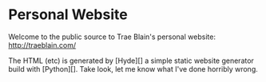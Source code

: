 Personal Website
================

Welcome to the public source to Trae Blain's personal website: <http://traeblain.com/> 

The HTML (etc) is generated by [Hyde][] a simple static website generator build with [Python][]. Take look, let me know what I've done horribly wrong.
